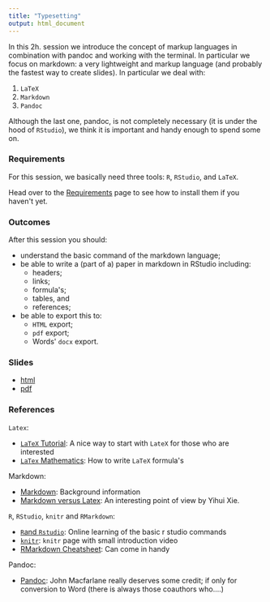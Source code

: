 ```yaml
---
title: "Typesetting"
output: html_document
---
```


In this 2h. session we introduce the concept of markup languages in combination with pandoc and working with the terminal. In particular we focus on markdown: a very lightweight and markup language (and probably the fastest way to create slides). In particular we deal with:

1. `LaTeX`
2. `Markdown`
3. `Pandoc`

Although the last one, pandoc, is not completely necessary (it is under the hood of `RStudio`), we think it is important and handy enough to spend some on. 

### Requirements

For this session, we basically need three tools: `R`, `RStudio`, and `LaTeX`. 

Head over to the [Requirements](../requirements.html) page to see how to install them if you haven't yet.

### Outcomes

After this session you should:

* understand the basic command of the markdown language;
* be able to write a (part of a) paper in markdown in RStudio including:
	* headers;
	* links;
	* formula's;
	* tables, and
	* references;
* be able to export this to:
	* `HTML` export; 
	* `pdf` export;
	* Words' `docx` export.
	 

### Slides

* [html](../slides/03-typesetting.html)
* [pdf](../slides/03-typesetting.pdf)

### References

`Latex`: 

* [`LaTeX` Tutorial](http://www.andy-roberts.net/writing/latex): A nice way to start with `LateX` for those who are interested
* [`LaTex` Mathematics](http://en.wikibooks.org/wiki/LaTeX/Mathematics): How to write `LaTeX` formula's

Markdown:

* [Markdown](http://daringfireball.net/projects/markdown/): Background information
* [Markdown versus Latex](http://yihui.name/en/2013/10/markdown-or-latex/): An interesting point of view by Yihui Xie.

`R`, `RStudio`, `knitr` and `RMarkdown`:

* [`R`and `Rstudio`](http://www.rstudio.com/resources/training/online-learning/):  Online learning of the basic r studio commands
* [`knitr`](http://yihui.name/knitr/): `knitr` page with small introduction video
* [RMarkdown Cheatsheet](http://blog.rstudio.org/2014/08/01/the-r-markdown-cheat-sheet/): Can come in handy

Pandoc: 

* [Pandoc](http://johnmacfarlane.net/pandoc/): John Macfarlane really deserves some credit; if only for conversion to Word (there is always those coauthors who....)

